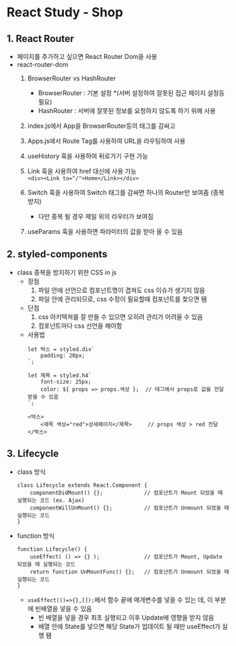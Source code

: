 # React Study - Shop

## 1. React Router

* 페이지를 추가하고 싶으면 React Router Dom을 사용
* react-router-dom
    1. BrowserRouter vs HashRouter
        * BrowserRouter : 기본 설정 *(서버 설정하여 잘못된 접근 페이지 설정등 필요)
        * HashRouter    : 서버에 잘못된 정보를 요청하지 않도록 하기 위해 사용

    2. index.js에서 App을 BrowserRouter등의 태그를 감싸고
    3. Apps.js에서 Route Tag를 사용하여 URL을 라우팅하여 사용
    4. useHistory 훅을 사용하여 뒤로가기 구현 가능
    5. Link 훅을 사용하여 href 대신에 사용 가능  
       `<div><Link to="/">Home</Link></div>`
    6. Switch 훅을 사용하여 Switch 태그를 감싸면 하나의 Router만 보여줌 (중복 방지)
        * 다만 중복 될 경우 제일 위의 라우터가 보여짐
    7. useParams 훅을 사용하면 파라미터의 값을 받아 올 수 있음

## 2. styled-components

* class 중복을 방지하기 위한 CSS in js
    * 장점
        1. 파일 안에 선언으로 컴포넌트명이 겹쳐도 css 이슈가 생기지 않음
        2. 파일 안에 관리되므로, css 수정이 필요할때 컴포넌트를 찾으면 됌
    * 단점
        1. css 아키텍쳐를 잘 만들 수 있으면 오히려 관리가 어려울 수 있음
        2. 컴포넌트마다 css 선언을 해야함
    * 사용법
        ```
        let 박스 = styled.div`
            padding: 20px;
        `;
        
        let 제목 = styled.h4`
            font-size: 25px;
            color: ${ props => props.색상 };  // 태그에서 props로 값을 전달 받을 수 있음
        `;
      
        <박스>
            <제목 색상="red">상세페이지</제목>     // props 색상 > red 전달
        </박스>
        ```

## 3. Lifecycle

* class 방식
    ```
    class Lifecycle extends React.Component {
        componentDidMount() {};             // 컴포넌트가 Mount 되었을 때 실행되는 코드 (ex. Ajax)
        componentWillUnMount() {};          // 컴포넌트가 Unmount 되었을 때 실행되는 코드
    }
    ```
* function 방식
    ```
    function Lifecycle() {
        useEffect( () => {} );              // 컴포넌트가 Mount, Update 되었을 때 실행되는 코드
        return function UnMountFunc() {};   // 컴포넌트가 Unmount 되었을 때 실행되는 코드       
    }
    ```
    * `useEffect(()=>{},[]);`에서 함수 끝에 매개변수를 넣을 수 있는 데, 이 부분에 빈배열을 넣을 수 있음
        * 빈 배열을 넣을 경우 최초 실행되고 이후 Update에 영향을 받지 않음
        * 배열 안에 State를 넣으면 해당 State가 업데이트 될 때만 useEffect가 실행 됌
    